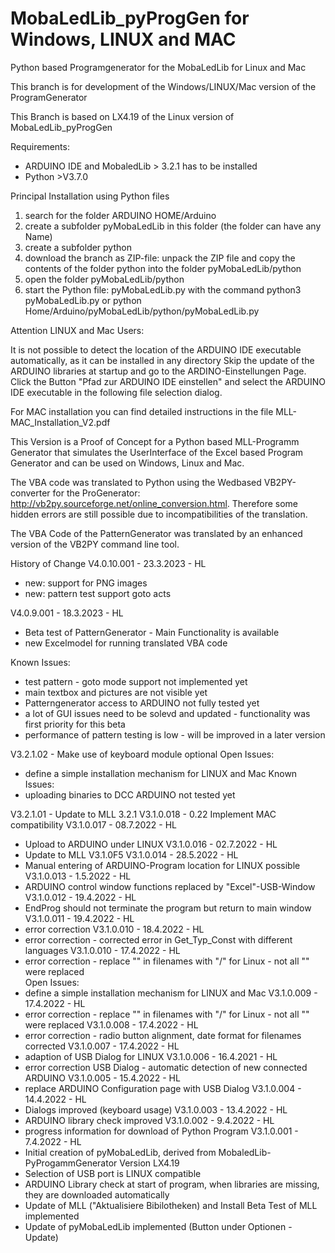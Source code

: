 # MobaLedLib_pyProgGen for Windows, LINUX and MAC
Python based Programgenerator for the MobaLedLib for Linux and Mac

This branch is for development of the Windows/LINUX/Mac version of the ProgramGenerator

This Branch is based on LX4.19 of the Linux version of MobaLedLib_pyProgGen

Requirements:
- ARDUINO IDE and MobaledLib > 3.2.1 has to be installed
- Python >V3.7.0

Principal Installation using Python files
1. search for the folder ARDUINO HOME/Arduino
2. create a subfolder pyMobaLedLib in this folder (the folder can have any Name)
4. create a subfolder python
5. download the branch as ZIP-file: unpack the ZIP file and copy the contents of the folder python into the folder pyMobaLedLib/python
6. open the folder pyMobaLedLib/python
7. start the Python file: pyMobaLedLib.py with the command python3 pyMobaLedLib.py or python Home/Arduino/pyMobaLedLib/python/pyMobaLedLib.py

Attention LINUX and Mac Users: 

It is not possible to detect the location of the ARDUINO IDE executable automatically, as it can be installed in any directory
Skip the update of the ARDUINO libraries at startup and go to the ARDINO-Einstellungen Page. Click the Button "Pfad zur ARDUINO IDE einstellen" and select the ARDUINO IDE executable in the  following file selection dialog.

For MAC installation you can find detailed instructions in the file MLL-MAC_Installation_V2.pdf 

This Version is a Proof of Concept for a Python based MLL-Programm Generator that simulates the UserInterface of the Excel based Program Generator and can be used on Windows, Linux and Mac.

The VBA code was translated to Python using the Wedbased VB2PY-converter for the ProGenerator: 
http://vb2py.sourceforge.net/online_conversion.html. Therefore some hidden errors are still possible due to incompatibilities of the translation.

The VBA Code of the PatternGenerator was translated by an enhanced version of the VB2PY command line tool.

History of Change
V4.0.10.001 - 23.3.2023 - HL
- new: support for PNG images
- new: pattern test support goto acts

V4.0.9.001 - 18.3.2023 - HL
- Beta test of PatternGenerator - Main Functionality is available
- new Excelmodel for running translated VBA code

Known Issues:
- test pattern - goto mode support not implemented yet
- main textbox and pictures are not visible yet
- Patterngenerator access to ARDUINO not fully tested yet
- a lot of  GUI issues need to be solevd and updated - functionality was first priority for this beta
- performance of pattern testing is low - will be improved in a later version

V3.2.1.02  - Make use of keyboard module optional
Open Issues:
- define a simple installation mechanism for LINUX and Mac
Known Issues:
 - uploading binaries to DCC ARDUINO not tested yet

V3.2.1.01  - Update to MLL 3.2.1
 V3.1.0.018 - 0.22 Implement MAC compatibility
V3.1.0.017 - 08.7.2022 - HL
 - Upload to ARDUINO under LINUX
V3.1.0.016 - 02.7.2022 - HL
 - Update to MLL V3.1.0F5
V3.1.0.014 - 28.5.2022 - HL
 - Manual entering of ARDUINO-Program location for LINUX possible
V3.1.0.013 - 1.5.2022 - HL
 - ARDUINO control window functions replaced by "Excel"-USB-Window
V3.1.0.012 - 19.4.2022 - HL
 - EndProg should not terminate the program but return to main window
V3.1.0.011 - 19.4.2022 - HL
 - error correction
V3.1.0.010 - 18.4.2022 - HL
- error correction - corrected error in Get_Typ_Const with different languages
V3.1.0.010 - 17.4.2022 - HL
- error correction - replace "\" in filenames with "/" for Linux - not all "\" were replaced                             
Open Issues:
- define a simple installation mechanism for LINUX and Mac
V3.1.0.009 - 17.4.2022 - HL
- error correction - replace "\" in filenames with "/" for Linux - not all "\" were replaced
V3.1.0.008 - 17.4.2022 - HL
- error correction - radio button alignment, date format for filenames corrected
V3.1.0.007 - 17.4.2022 - HL
- adaption of USB Dialog for LINUX
V3.1.0.006 - 16.4.2021 - HL
- error correction USB Dialog - automatic detection of new connected ARDUINO
V3.1.0.005 - 15.4.2022 - HL
- replace ARDUINO Configuration page with USB Dialog
V3.1.0.004 - 14.4.2022 - HL
- Dialogs improved (keyboard usage)
V3.1.0.003 - 13.4.2022 - HL
- ARDUINO library check improved
V3.1.0.002 - 9.4.2022 - HL
- progress information for download of Python Program
V3.1.0.001 -  7.4.2022 - HL 
- Initial creation of pyMobaLedLib, derived from MobaledLib-PyProgammGenerator Version LX4.19
- Selection of USB port is LINUX compatible
- ARDUINO Library check at start of program, when libraries are missing, they are downloaded automatically
- Update of MLL ("Aktualisiere Bibilotheken) and Install Beta Test of MLL implemented
- Update of pyMobaLedLib implemented (Button under Optionen - Update)
 
 
 

